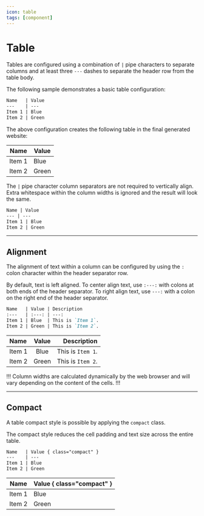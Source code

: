 ```yaml
---
icon: table
tags: [component]
---
```

# Table

Tables are configured using a combination of `|` pipe characters to separate columns and at least three `---` dashes to separate the header row from the table body.

The following sample demonstrates a basic table configuration:

```md
Name   | Value
---    | ---
Item 1 | Blue
Item 2 | Green
```

The above configuration creates the following table in the final generated website:

Name   | Value
---    | ---
Item 1 | Blue
Item 2 | Green

The `|` pipe character column separators are not required to vertically align. Extra whitespace within the column widths is ignored and the result will look the same.

```md
Name | Value
--- | ---
Item 1 | Blue
Item 2 | Green
```

---

## Alignment

The alignment of text within a column can be configured by using the `:` colon character within the header separator row.

By default, text is left aligned. To center align text, use `:---:` with colons at both ends of the header separator. To right align text, use `---:` with a colon on the right end of the header separator.

```md
Name   | Value | Description
:---   | :---: | ---:
Item 1 | Blue  | This is `Item 1`.
Item 2 | Green | This is `Item 2`.
```

Name   | Value | Description
:---   | :---: | ---:
Item 1 | Blue  | This is `Item 1`.
Item 2 | Green | This is `Item 2`.

!!!
Column widths are calculated dynamically by the web browser and will vary depending on the content of the cells.
!!!

---

## Compact

A table compact style is possible by applying the `compact` class.

The compact style reduces the cell padding and text size across the entire table.

```md
Name   | Value { class="compact" }
---    | ---
Item 1 | Blue
Item 2 | Green
```

Name   | Value { class="compact" }
---    | ---
Item 1 | Blue
Item 2 | Green
